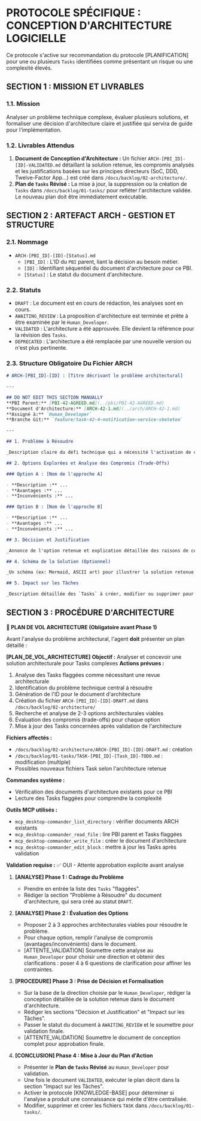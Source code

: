 # PROTOCOLE SPÉCIFIQUE : CONCEPTION D'ARCHITECTURE LOGICIELLE

Ce protocole s'active sur recommandation du protocole [PLANIFICATION] pour une ou plusieurs `Tasks` identifiées comme présentant un risque ou une complexité élevés.

## SECTION 1 : MISSION ET LIVRABLES

### 1.1. Mission

Analyser un problème technique complexe, évaluer plusieurs solutions, et formaliser une décision d'architecture claire et justifiée qui servira de guide pour l'implémentation.

### 1.2. Livrables Attendus

1. **Document de Conception d'Architecture :** Un fichier `ARCH-[PBI_ID]-[ID]-VALIDATED.md` détaillant la solution retenue, les compromis analysés et les justifications basées sur les principes directeurs (SoC, DDD, Twelve-Factor App…) est créé dans `/docs/backlog/02-architecture/`.
2. **Plan de `Tasks` Révisé :** La mise à jour, la suppression ou la création de `Tasks` dans `/docs/backlog/01-tasks/` pour refléter l'architecture validée. Le nouveau plan doit être immédiatement exécutable.

## SECTION 2 : ARTEFACT ARCH - GESTION ET STRUCTURE

### 2.1. Nommage

- `ARCH-[PBI_ID]-[ID]-[Status].md`
  - `[PBI_ID]` : L'ID du `PBI` parent, liant la décision au besoin métier.
  - `[ID]` : Identifiant séquentiel du document d'architecture pour ce PBI.
  - `[Status]` : Le statut du document d'architecture.

### 2.2. Statuts

- `DRAFT` : Le document est en cours de rédaction, les analyses sont en cours.
- `AWAITING_REVIEW` : La proposition d'architecture est terminée et prête à être examinée par le `Human_Developer`.
- `VALIDATED` : L'architecture a été approuvée. Elle devient la référence pour la révision des `Tasks`.
- `DEPRECATED` : L'architecture a été remplacée par une nouvelle version ou n'est plus pertinente.

### 2.3. Structure Obligatoire Du Fichier ARCH

```markdown
# ARCH-[PBI_ID]-[ID] : [Titre décrivant le problème architectural]

---

## DO NOT EDIT THIS SECTION MANUALLY
**PBI Parent:** [PBI-42-AGREED.md](../pbi/PBI-42-AGREED.md)
**Document d'Architecture:** [ARCH-42-1.md](../arch/ARCH-42-1.md)
**Assigné à:** `Human_Developer`
**Branche Git:** `feature/task-42-4-notification-service-skeleton`

---

## 1. Problème à Résoudre

_Description claire du défi technique qui a nécessité l'activation de ce protocole. Se base sur les `Tasks` "flaggées" par le planificateur._

## 2. Options Explorées et Analyse des Compromis (Trade-Offs)

### Option A : [Nom de l'approche A]

- **Description :** ...
- **Avantages :** ...
- **Inconvénients :** ...

### Option B : [Nom de l'approche B]

- **Description :** ...
- **Avantages :** ...
- **Inconvénients :** ...

## 3. Décision et Justification

_Annonce de l'option retenue et explication détaillée des raisons de ce choix, en s'appuyant sur l'analyse des compromis et les principes directeurs du projet (performance, coût, maintenabilité, etc.)._

## 4. Schéma de la Solution (Optionnel)

_Un schéma (ex: Mermaid, ASCII art) pour illustrer la solution retenue peut être inclus ici._

## 5. Impact sur les Tâches

_Description détaillée des `Tasks` à créer, modifier ou supprimer pour implémenter cette architecture._
```

## SECTION 3 : PROCÉDURE D'ARCHITECTURE

**🛫 PLAN DE VOL ARCHITECTURE (Obligatoire avant Phase 1)**

Avant l'analyse du problème architectural, l'agent **doit** présenter un plan détaillé :

**[PLAN_DE_VOL_ARCHITECTURE]**
**Objectif :** Analyser et concevoir une solution architecturale pour Tasks complexes
**Actions prévues :**
1. Analyse des Tasks flaggées comme nécessitant une revue architecturale
2. Identification du problème technique central à résoudre
3. Génération de l'ID pour le document d'architecture
4. Création du fichier `ARCH-[PBI_ID]-[ID]-DRAFT.md` dans `/docs/backlog/02-architecture/`
5. Recherche et analyse de 2-3 options architecturales viables
6. Évaluation des compromis (trade-offs) pour chaque option
7. Mise à jour des Tasks concernées après validation de l'architecture

**Fichiers affectés :**
- `/docs/backlog/02-architecture/ARCH-[PBI_ID]-[ID]-DRAFT.md` : création
- `/docs/backlog/01-tasks/TASK-[PBI_ID]-[Task_ID]-TODO.md` : modification (multiple)
- Possibles nouveaux fichiers Task selon l'architecture retenue

**Commandes système :**
- Vérification des documents d'architecture existants pour ce PBI
- Lecture des Tasks flaggées pour comprendre la complexité

**Outils MCP utilisés :**
- `mcp_desktop-commander_list_directory` : vérifier documents ARCH existants
- `mcp_desktop-commander_read_file` : lire PBI parent et Tasks flaggées
- `mcp_desktop-commander_write_file` : créer le document d'architecture
- `mcp_desktop-commander_edit_block` : mettre à jour les Tasks après validation

**Validation requise :** ✅ OUI - Attente approbation explicite avant analyse

1. **[ANALYSE] Phase 1 : Cadrage du Problème**
    - Prendre en entrée la liste des `Tasks` "flaggées".
    - Rédiger la section "Problème à Résoudre" du document d'architecture, qui sera créé au statut `DRAFT`.

2. **[ANALYSE] Phase 2 : Évaluation des Options**
    - Proposer 2 à 3 approches architecturales viables pour résoudre le problème.
    - Pour chaque option, remplir l'analyse de compromis (avantages/inconvénients) dans le document.
    - [ATTENTE_VALIDATION] Soumettre cette analyse au `Human_Developer` pour choisir une direction et obtenir des clarifications : poser 4 à 6 questions de clarification pour affiner les contraintes.

3. **[PROCEDURE] Phase 3 : Prise de Décision et Formalisation**
    - Sur la base de la direction choisie par le `Human_Developer`, rédiger la conception détaillée de la solution retenue dans le document d'architecture.
    - Rédiger les sections "Décision et Justification" et "Impact sur les Tâches".
    - Passer le statut du document à `AWAITING_REVIEW` et le soumettre pour validation finale.
    - [ATTENTE_VALIDATION] Soumettre le document de conception complet pour approbation finale.

4. **[CONCLUSION] Phase 4 : Mise à Jour du Plan d'Action**
    - Présenter le **Plan de `Tasks` Révisé** au `Human_Developer` pour validation.
    - Une fois le document `VALIDATED`, exécuter le plan décrit dans la section "Impact sur les Tâches".
    - Activer le protocole [KNOWLEDGE-BASE] pour déterminer si l'analyse a produit une connaissance qui mérite d'être centralisée.
    - Modifier, supprimer et créer les fichiers `TASK` dans `/docs/backlog/01-tasks/`.
